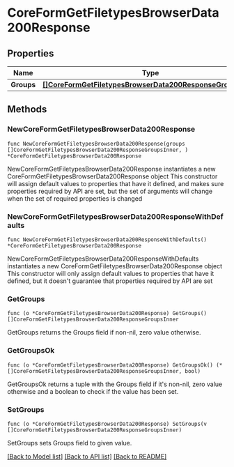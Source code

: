 # CoreFormGetFiletypesBrowserData200Response

## Properties

Name | Type | Description | Notes
------------ | ------------- | ------------- | -------------
**Groups** | [**[]CoreFormGetFiletypesBrowserData200ResponseGroupsInner**](CoreFormGetFiletypesBrowserData200ResponseGroupsInner.md) |  | 

## Methods

### NewCoreFormGetFiletypesBrowserData200Response

`func NewCoreFormGetFiletypesBrowserData200Response(groups []CoreFormGetFiletypesBrowserData200ResponseGroupsInner, ) *CoreFormGetFiletypesBrowserData200Response`

NewCoreFormGetFiletypesBrowserData200Response instantiates a new CoreFormGetFiletypesBrowserData200Response object
This constructor will assign default values to properties that have it defined,
and makes sure properties required by API are set, but the set of arguments
will change when the set of required properties is changed

### NewCoreFormGetFiletypesBrowserData200ResponseWithDefaults

`func NewCoreFormGetFiletypesBrowserData200ResponseWithDefaults() *CoreFormGetFiletypesBrowserData200Response`

NewCoreFormGetFiletypesBrowserData200ResponseWithDefaults instantiates a new CoreFormGetFiletypesBrowserData200Response object
This constructor will only assign default values to properties that have it defined,
but it doesn't guarantee that properties required by API are set

### GetGroups

`func (o *CoreFormGetFiletypesBrowserData200Response) GetGroups() []CoreFormGetFiletypesBrowserData200ResponseGroupsInner`

GetGroups returns the Groups field if non-nil, zero value otherwise.

### GetGroupsOk

`func (o *CoreFormGetFiletypesBrowserData200Response) GetGroupsOk() (*[]CoreFormGetFiletypesBrowserData200ResponseGroupsInner, bool)`

GetGroupsOk returns a tuple with the Groups field if it's non-nil, zero value otherwise
and a boolean to check if the value has been set.

### SetGroups

`func (o *CoreFormGetFiletypesBrowserData200Response) SetGroups(v []CoreFormGetFiletypesBrowserData200ResponseGroupsInner)`

SetGroups sets Groups field to given value.



[[Back to Model list]](../README.md#documentation-for-models) [[Back to API list]](../README.md#documentation-for-api-endpoints) [[Back to README]](../README.md)


